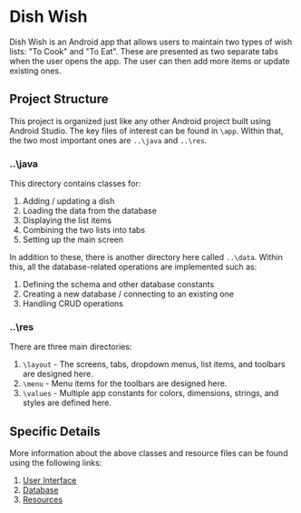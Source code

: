 # Dish Wish

Dish Wish is an Android app that allows users to maintain two types of wish lists: "To Cook" and "To Eat". These are presented as two separate tabs when the user opens the app. The user can then add more items or update existing ones.

## Project Structure

This project is organized just like any other Android project built using Android Studio. The key files of interest can be found in `\app`. Within that, the two most important ones are `..\java` and `..\res`.

### ..\java

This directory contains classes for:

1. Adding / updating a dish
2. Loading the data from the database
3. Displaying the list items
4. Combining the two lists into tabs
5. Setting up the main screen

In addition to these, there is another directory here called `..\data`. Within this, all the database-related operations are implemented such as:

1. Defining the schema and other database constants
2. Creating a new database / connecting to an existing one
3. Handling CRUD operations

### ..\res

There are three main directories:

1. `\layout` - The screens, tabs, dropdown menus, list items, and toolbars are designed here.
2. `\menu` - Menu items for the toolbars are designed here.
3. `\values` - Multiple app constants for colors, dimensions, strings, and styles are defined here.

## Specific Details

More information about the above classes and resource files can be found using the following links:

1. [User Interface](https://github.com/hmshreyas7/dish-wish/tree/master/app/src/main/java/com/example/dishwish)
2. [Database](https://github.com/hmshreyas7/dish-wish/tree/master/app/src/main/java/com/example/dishwish/data)
3. [Resources](https://github.com/hmshreyas7/dish-wish/tree/master/app/src/main/res)